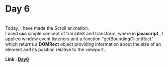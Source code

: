 # Day 6

<br>
Today, I have made the Scroll animation.<br>
I used <b>css</b> simple concept of tranlateX and transform, where in <b>javascript</b> , I applied window event listeners and a function "getBoundingClientRect" which returns a <b>DOMRect</b> object providing information about the size of an element and its position relative to the viewport..<br>

**Link : [Day6](https://rushigoswami.github.io/50-Days-of-Javascript/day6)**
